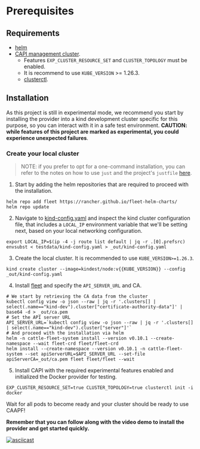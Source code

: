# Prerequisites

## Requirements

- [helm](https://helm.sh/)
- [CAPI management cluster](https://cluster-api.sigs.k8s.io/).
    - Features `EXP_CLUSTER_RESOURCE_SET` and `CLUSTER_TOPOLOGY` must be enabled.
    - It is recommend to use `KUBE_VERSION` >= 1.26.3.
    - [clusterctl](https://cluster-api.sigs.k8s.io/user/quick-start.html?highlight=clusterctl#install-clusterctl).

## Installation

As this project is still in experimental mode, we recommend you start by installing the provider into a kind development cluster specific for this purpose, so you can interact with it in a safe test environment. **CAUTION: while features of this project are marked as experimental, you could experience unexpected failures**.

### Create your local cluster

> NOTE: if you prefer to opt for a one-command installation, you can refer to the notes on how to use `just` and the project's `justfile` [here](../developers/development.md).

1. Start by adding the helm repositories that are required to proceed with the installation.
```
helm repo add fleet https://rancher.github.io/fleet-helm-charts/
helm repo update
```
2. Navigate to [kind-config.yaml](../../../../testdata/kind-config.yaml) and inspect the kind cluster configuration file, that includes a `LOCAL_IP` environment variable that we'll be setting next, based on your local networking configuration.
```
export LOCAL_IP=$(ip -4 -j route list default | jq -r .[0].prefsrc)
envsubst < testdata/kind-config.yaml > _out/kind-config.yaml
```
3. Create the local cluster. It is recommended to use `KUBE_VERSION>=1.26.3`.
```
kind create cluster --image=kindest/node:v{{KUBE_VERSION}} --config _out/kind-config.yaml
```
4. Install [fleet](https://github.com/rancher/fleet) and specify the `API_SERVER_URL` and CA.
```
# We start by retrieving the CA data from the cluster
kubectl config view -o json --raw | jq -r '.clusters[] | select(.name=="kind-dev").cluster["certificate-authority-data"]' | base64 -d > _out/ca.pem
# Set the API server URL
API_SERVER_URL=`kubectl config view -o json --raw | jq -r '.clusters[] | select(.name=="kind-dev").cluster["server"]'`
# And proceed with the installation via helm
helm -n cattle-fleet-system install --version v0.10.1 --create-namespace --wait fleet-crd fleet/fleet-crd
helm install --create-namespace --version v0.10.1 -n cattle-fleet-system --set apiServerURL=$API_SERVER_URL --set-file apiServerCA=_out/ca.pem fleet fleet/fleet --wait
```
5. Install CAPI with the required experimental features enabled and initialized the Docker provider for testing.
```
EXP_CLUSTER_RESOURCE_SET=true CLUSTER_TOPOLOGY=true clusterctl init -i docker
```

Wait for all pods to become ready and your cluster should be ready to use CAAPF!

**Remember that you can follow along with the video demo to install the provider and get started quickly.**

[![asciicast](https://asciinema.org/a/659626.svg)](https://asciinema.org/a/659626)

